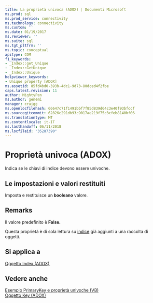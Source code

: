 ```yaml
---
title: La proprietà univoca (ADOX) | Documenti Microsoft
ms.prod: sql
ms.prod_service: connectivity
ms.technology: connectivity
ms.custom: ''
ms.date: 01/19/2017
ms.reviewer: ''
ms.suite: sql
ms.tgt_pltfrm: ''
ms.topic: conceptual
apitype: COM
f1_keywords:
- _Index::get_Unique
- _Index::GetUnique
- _Index::Unique
helpviewer_keywords:
- Unique property [ADOX]
ms.assetid: 85fd4bd0-393b-4dc1-9d73-80dced4f2fbe
caps.latest.revision: 11
author: MightyPen
ms.author: genemi
manager: craigg
ms.openlocfilehash: 66647c71f1491bbf7f85d839d64c3e40f93bfccf
ms.sourcegitcommit: 62826c291db93c9017ae219f75c3cfeb8140bf06
ms.translationtype: MT
ms.contentlocale: it-IT
ms.lasthandoff: 06/11/2018
ms.locfileid: "35287390"
---
```

# <a name="unique-property-adox"></a>Proprietà univoca (ADOX)
Indica se le chiavi di indice devono essere univoche.  
  
## <a name="settings-and-return-values"></a>Le impostazioni e valori restituiti  
 Imposta e restituisce un **booleano** valore.  
  
## <a name="remarks"></a>Remarks  
 Il valore predefinito è **False**.  
  
 Questa proprietà è di sola lettura su [indice](../../../ado/reference/adox-api/index-object-adox.md) già aggiunti a una raccolta di oggetti.  
  
## <a name="applies-to"></a>Si applica a  
 [Oggetto Index (ADOX)](../../../ado/reference/adox-api/index-object-adox.md)  
  
## <a name="see-also"></a>Vedere anche  
 [Esempio PrimaryKey e proprietà univoche (VB)](../../../ado/reference/adox-api/primarykey-and-unique-properties-example-vb.md)   
 [Oggetto Key (ADOX)](../../../ado/reference/adox-api/key-object-adox.md)
